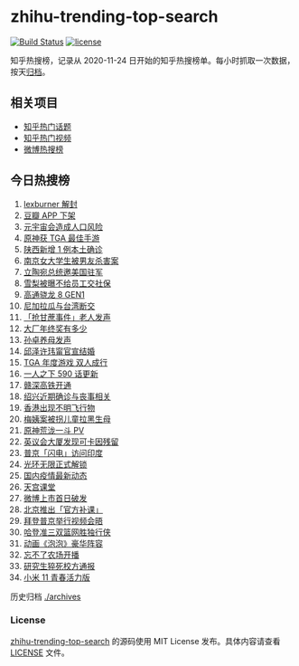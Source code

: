# zhihu-trending-top-search

[![Build Status](https://github.com/justjavac/zhihu-trending-top-search/workflows/ci/badge.svg?branch=main)](https://github.com/justjavac/zhihu-trending-top-search/actions)
[![license](https://img.shields.io/github/license/justjavac/zhihu-trending-top-search)](https://github.com/justjavac/zhihu-trending-top-search/blob/main/LICENSE)

知乎热搜榜，记录从 2020-11-24 日开始的知乎热搜榜单。每小时抓取一次数据，按天[归档](./archives)。

## 相关项目

- [知乎热门话题](https://github.com/justjavac/zhihu-trending-hot-questions)
- [知乎热门视频](https://github.com/justjavac/zhihu-trending-hot-video)
- [微博热搜榜](https://github.com/justjavac/weibo-trending-hot-search)

## 今日热搜榜

<!-- BEGIN -->
<!-- 最后更新时间 Fri Dec 10 2021 17:09:19 GMT+0800 (China Standard Time) -->

1. [lexburner 解封](https://www.zhihu.com/search?q=lex)
1. [豆瓣 APP 下架](https://www.zhihu.com/search?q=豆瓣)
1. [元宇宙会造成人口风险](https://www.zhihu.com/search?q=元宇宙)
1. [原神获 TGA 最佳手游](https://www.zhihu.com/search?q=原神)
1. [陕西新增 1 例本土确诊](https://www.zhihu.com/search?q=陕西疫情)
1. [南京女大学生被男友杀害案](https://www.zhihu.com/search?q=南京女大学生)
1. [立陶宛总统邀美国驻军](https://www.zhihu.com/search?q=立陶宛)
1. [雪梨被曝不给员工交社保](https://www.zhihu.com/search?q=雪梨)
1. [高通骁龙 8 GEN1](https://www.zhihu.com/search?q=骁龙8GEN1)
1. [尼加拉瓜与台湾断交](https://www.zhihu.com/search?q=尼加拉瓜)
1. [「抢甘蔗事件」老人发声](https://www.zhihu.com/search?q=抢甘蔗事件)
1. [大厂年终奖有多少](https://www.zhihu.com/search?q=大厂年终奖)
1. [孙卓养母发声](https://www.zhihu.com/search?q=孙卓)
1. [邱泽许玮甯官宣结婚](https://www.zhihu.com/search?q=邱泽)
1. [TGA 年度游戏 双人成行](https://www.zhihu.com/search?q=TGA)
1. [一人之下 590 话更新](https://www.zhihu.com/search?q=一人之下)
1. [赣深高铁开通](https://www.zhihu.com/search?q=赣深高铁)
1. [绍兴近期确诊与丧事相关](https://www.zhihu.com/search?q=浙江疫情)
1. [香港出现不明飞行物](https://www.zhihu.com/search?q=香港不明飞行物)
1. [梅姨案被拐儿童拉黑生母](https://www.zhihu.com/search?q=梅姨)
1. [原神荒泷一斗 PV](https://www.zhihu.com/search?q=原神)
1. [英议会大厦发现可卡因残留](https://www.zhihu.com/search?q=英国议会大厦)
1. [普京「闪电」访问印度](https://www.zhihu.com/search?q=普京)
1. [光环无限正式解锁](https://www.zhihu.com/search?q=光环无限)
1. [国内疫情最新动态](https://www.zhihu.com/search?q=疫情)
1. [天宫课堂](https://www.zhihu.com/search?q=天宫课堂)
1. [微博上市首日破发](https://www.zhihu.com/search?q=微博)
1. [北京推出「官方补课」](https://www.zhihu.com/search?q=北京官方补课)
1. [拜登普京举行视频会晤](https://www.zhihu.com/search?q=拜登普京会晤)
1. [哈登准三双篮网胜独行侠](https://www.zhihu.com/search?q=篮网)
1. [动画《泡泡》豪华阵容](https://www.zhihu.com/search?q=泡泡)
1. [忘不了农场开播](https://www.zhihu.com/search?q=忘不了农场)
1. [研究生猝死校方通报](https://www.zhihu.com/search?q=研究生猝死)
1. [小米 11 青春活力版](https://www.zhihu.com/search?q=小米11)

<!-- END -->

历史归档 [./archives](./archives)

### License

[zhihu-trending-top-search](https://github.com/justjavac/zhihu-trending-top-search)
的源码使用 MIT License 发布。具体内容请查看 [LICENSE](./LICENSE) 文件。
